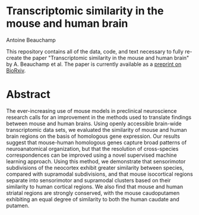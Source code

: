 # Transcriptomic similarity in the mouse and human brain

Antoine Beauchamp

This repository contains all of the data, code, and text necessary to fully re-create the paper "Transcriptomic similarity in the mouse and human brain" by A. Beauchamp et al. The paper is currently available as a [preprint on BioRxiv](https://doi.org/10.1101/2022.03.18.484766).


# Abstract

The ever-increasing use of mouse models in preclinical neuroscience research calls for an improvement in the methods used to translate findings between mouse and human brains. Using openly accessible brain-wide transcriptomic data sets, we evaluated the similarity of mouse and human brain regions on the basis of homologous gene expression. Our results suggest that mouse-human homologous genes capture broad patterns of neuroanatomical organization, but that the resolution of cross-species correspondences can be improved using a novel supervised machine learning approach. Using this method, we demonstrate that sensorimotor subdivisions of the neocortex exhibit greater similarity between species, compared with supramodal subdivisions, and that mouse isocortical regions separate into sensorimotor and supramodal clusters based on their similarity to human cortical regions. We also find that mouse and human striatal regions are strongly conserved, with the mouse caudoputamen exhibiting an equal degree of similarity to both the human caudate and putamen.

